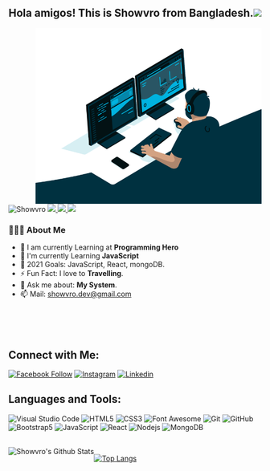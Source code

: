 <h2 align="center">Hola amigos! This is Showvro from Bangladesh.<img src="https://github.com/souvikguria98/souvikguria98/blob/master/Hi.gif" width="25"></h2>
<img align="right" alt="GIF" src="https://raw.githubusercontent.com/Showvro/Showvro/main/code.gif" height= "350" width="450"/>
<br>

<p> <img src="https://komarev.com/ghpvc/?username=Showvro&label=Profile%20views&color=green&style=flat" alt="Showvro" /> <a href="https://github.com/ryo-ma/github-profile-trophy/issues">
    <img src="https://img.shields.io/badge/Age-21-yellow"/> 
  </a>
  <a href="https://github.com/ryo-ma/github-profile-trophy/network/members">
    <img src="https://img.shields.io/badge/Focus-Frontend-orange"/> 
  </a>  
  <a href="https://github.com/ryo-ma/github-profile-trophy/stargazers">
    <img src="https://img.shields.io/badge/Living-Khulna-red"/> 
  </a>
 </p>

<h3> 👨🏻‍💻 About Me </h3>

- 📙 I am currently Learning at **Programming Hero**
- 🌱 I'm currently Learning **JavaScript**
- 🎯 2021 Goals: JavaScript, React, mongoDB.
- ⚡ Fun Fact: I love to **Travelling**.
- 💬 Ask me about: **My System**.
- 📫 Mail: showvro.dev@gmail.com

<br>
<br>
<br>

## Connect with Me:

[![Facebook Follow](https://img.shields.io/badge/Facebook-Follow-rose)](https://www.facebook.com/showvro/)
[![Instagram](https://img.shields.io/badge/Instagram-Follow-blue)](https://instagram.com/showvro)
[![Linkedin](https://img.shields.io/badge/Linkedin-Contact%20Me-magenta)](https://www.linkedin.com/in/showvro/)

## Languages and Tools:

![Visual Studio Code](https://img.shields.io/badge/-VSCode-000000?style=flat&logo=visual-studio-code&labelColor=green)
![HTML5](https://img.shields.io/badge/-HTML5-000000?style=flat&logo=html5&logoColor=ffffff&labelColor=E34F26)
![CSS3](https://img.shields.io/badge/-CSS3-000000?style=flat&logo=css3&logoColor=ffffff&labelColor=blue)
![Font Awesome](https://img.shields.io/badge/-Font%20Awesome-000000?style=flat&logo=font-awesome&logoColor=black&labelColor=ffffff)
![Git](https://img.shields.io/badge/-Git-000000?style=flat&logo=git&logoColor=F05032&labelColor=ffffff)
![GitHub](https://img.shields.io/badge/-GitHub-000000?style=flat&logo=github&logoColor=000000&labelColor=ffffff)
![Bootstrap5](https://img.shields.io/badge/-Bootstrap-000000?style=flat&logo=bootstrap&logoColor=ffffff&labelColor=563D7C)
![JavaScript](https://img.shields.io/badge/-JavaScript-000000?style=flat&logo=javascript)
![React](https://img.shields.io/badge/-React-000000?style=flat&logo=react)
![Nodejs](https://img.shields.io/badge/-Node-000000?style=flat&logo=Node.js)
![MongoDB](https://img.shields.io/badge/-MongoDB-000000?style=flat&logo=mongodb&labelColor=black)

<br>

<img align="left" src="https://github-readme-stats.vercel.app/api?username=Showvro&include_2021=true&count_private=true&show_icons=true&line_height=25&title_color=7A7ADB&icon_color=2234AE&text_color=D3D3D3&bg_color=0,000000,130F40" alt="Showvro's Github Stats">

[![Top Langs](https://github-readme-stats.vercel.app/api/top-langs/?username=Showvro&layout=compact&text_color=daf7dc&bg_color=151515)](https://github.com/Showvro/github-readme-stats)
